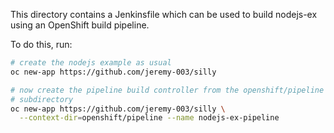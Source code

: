 This directory contains a Jenkinsfile which can be used to build
nodejs-ex using an OpenShift build pipeline.

To do this, run:

```bash
# create the nodejs example as usual
oc new-app https://github.com/jeremy-003/silly

# now create the pipeline build controller from the openshift/pipeline
# subdirectory
oc new-app https://github.com/jeremy-003/silly \
  --context-dir=openshift/pipeline --name nodejs-ex-pipeline
```

